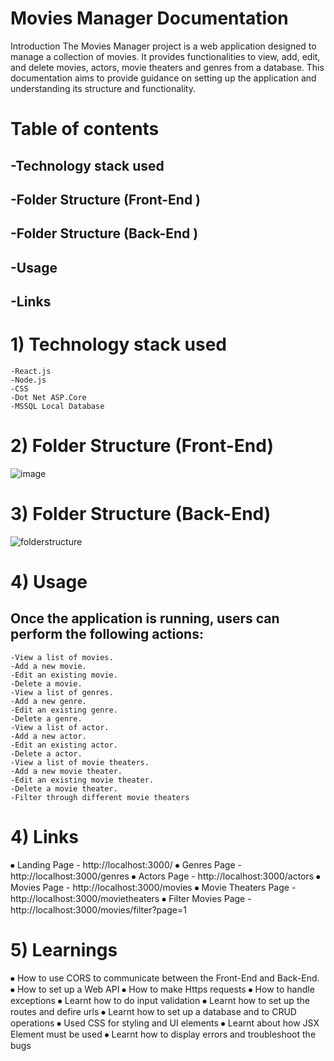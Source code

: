 # 		Movies Manager Documentation
Introduction
	The Movies Manager project is a web application designed to manage a collection of movies. It provides functionalities to view, add, edit, and delete movies, actors, movie theaters and genres from a database. This documentation aims to provide guidance on setting up the application and understanding its structure and functionality.
# Table of contents
##	-Technology stack used
##	-Folder Structure (Front-End )
##	-Folder Structure (Back-End )
##	-Usage
##	-Links
# 1)  Technology stack used
	-React.js
	-Node.js
	-CSS
	-Dot Net ASP.Core
	-MSSQL Local Database

# 2)  Folder Structure (Front-End)

![image](https://github.com/hitaishmd/training/assets/160744753/ce19a1f7-06b0-453e-ae21-7834a548268a)


# 3)  Folder Structure (Back-End)
 ![folderstructure](https://github.com/hitaishmd/training/assets/160744753/0aac0011-8a26-4165-a738-5e10d37a420e)


# 4) Usage
##     Once the application is running, users can perform the following actions:
	-View a list of movies.
	-Add a new movie.
	-Edit an existing movie.
	-Delete a movie.
	-View a list of genres.
	-Add a new genre.
	-Edit an existing genre.
	-Delete a genre.
	-View a list of actor.
	-Add a new actor.
	-Edit an existing actor.
	-Delete a actor.
	-View a list of movie theaters.
	-Add a new movie theater.
	-Edit an existing movie theater.
	-Delete a movie theater.
	-Filter through different movie theaters

# 4)  Links
⦁	Landing Page - http://localhost:3000/
⦁	Genres Page - http://localhost:3000/genres
⦁	Actors Page - http://localhost:3000/actors
⦁	Movies Page - http://localhost:3000/movies
⦁	Movie Theaters Page - http://localhost:3000/movietheaters
⦁	Filter Movies Page - http://localhost:3000/movies/filter?page=1

# 5)  Learnings
⦁	How to use CORS to communicate between the  Front-End and Back-End.
⦁	How to set up a Web API
⦁	How to make Https requests
⦁	How to handle exceptions
⦁	Learnt how to do input validation
⦁	Learnt how to set up the routes and defire urls
⦁	Learnt how to set up a database and to CRUD operations
⦁	Used CSS for styling and UI elements
⦁	Learnt about how JSX Element must be used
⦁	Learnt how to display errors and troubleshoot the bugs
